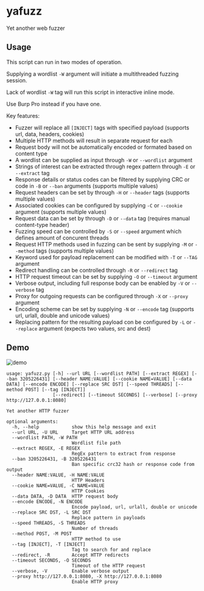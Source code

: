 # yafuzz
Yet another web fuzzer

## Usage

This script can run in two modes of operation.

Supplying a wordlist `-W` argument will initiate a multithreaded fuzzing session.

Lack of wordlist `-W` tag will run this script in interactive inline mode.

Use Burp Pro instead if you have one.

Key features:
- Fuzzer will replace all `[INJECT]` tags with specified payload (supports url, data, headers, cookies)
- Multiple HTTP methods will result in separate request for each
- Request body will not be automatically encoded or formated based on content type
- A wordlist can be supplied as input through `-W` or `--wordlist` argument
- Strings of interest can be extracted through regex pattern through `-E` or `--extract` tag
- Response details or status codes can be filtered by supplying CRC or code in `-B` or `--ban` arguments (supports multiple values)
- Request headers can be set by through  `-H` or `--header` tags (supports multiple values)
- Associated cookies can be configured by supplying  `-C` or `--cookie` argument (supports multiple values)
- Request data can be set by through `-D` or `--data` tag (requires manual content-type header)
- Fuzzing speed can be controlled by `-S` or `--speed` argument which defines amount of concurent threads
- Request HTTP methods used in fuzzing can be sent by supplying  `-M` or `--method` tags (supports multiple values)
- Keyword used for payload replacement can be modified with `-T` or `--TAG` argument
- Redirect handling can be controlled through `-R` or `--redirect` tag
- HTTP request timeout can be set by supplying `-O` or `--timeout` argument
- Verbose output, including full response body can be enabled by `-V` or `--verbose` tag 
- Proxy for outgoing requests can be configured through `-X` or `--proxy` argument
- Encoding scheme can be set by supplying `-N` or `--encode` tag (supports url, urlall, double and unicode values)
- Replacing pattern for the resulting payload con be configured by `-L` or `--replace` argument (expects two values, src and dest)

## Demo

![demo](yafuzz.gif)

```
usage: yafuzz.py [-h] --url URL [--wordlist PATH] [--extract REGEX] [--ban 3205226431] [--header NAME:VALUE] [--cookie NAME=VALUE] [--data DATA] [--encode ENCODE] [--replace SRC DST] [--speed THREADS] [--method POST] [--tag [INJECT]]
                 [--redirect] [--timeout SECONDS] [--verbose] [--proxy http://127.0.0.1:8080]

Yet another HTTP fuzzer

optional arguments:
  -h, --help            show this help message and exit
  --url URL, -U URL     Target HTTP URL address
  --wordlist PATH, -W PATH
                        Wordlist file path
  --extract REGEX, -E REGEX
                        RegEx pattern to extract from response
  --ban 3205226431, -B 3205226431
                        Ban specific crc32 hash or response code from output
  --header NAME:VALUE, -H NAME:VALUE
                        HTTP Headers
  --cookie NAME=VALUE, -C NAME=VALUE
                        HTTP Cookies
  --data DATA, -D DATA  HTTP request body
  --encode ENCODE, -N ENCODE
                        Encode payload, url, urlall, double or unicode
  --replace SRC DST, -L SRC DST
                        Replace pattern in payloads
  --speed THREADS, -S THREADS
                        Number of threads
  --method POST, -M POST
                        HTTP method to use
  --tag [INJECT], -T [INJECT]
                        Tag to search for and replace
  --redirect, -R        Accept HTTP redirects
  --timeout SECONDS, -O SECONDS
                        Timeout of the HTTP request
  --verbose, -V         Enable verbose output
  --proxy http://127.0.0.1:8080, -X http://127.0.0.1:8080
                        Enable HTTP proxy

```
